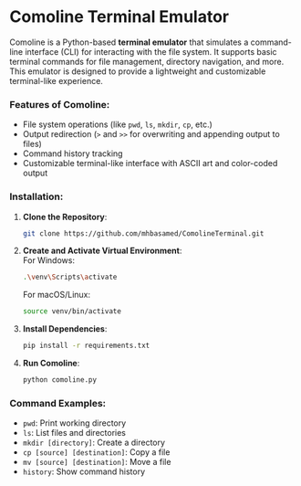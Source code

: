 # Comoline Terminal Emulator
Comoline is a Python-based **terminal emulator** that simulates a command-line interface (CLI) for interacting with the file system. It supports basic terminal commands for file management, directory navigation, and more. This emulator is designed to provide a lightweight and customizable terminal-like experience.

### Features of Comoline:
- File system operations (like `pwd`, `ls`, `mkdir`, `cp`, etc.)
- Output redirection (`>` and `>>` for overwriting and appending output to files)
- Command history tracking
- Customizable terminal-like interface with ASCII art and color-coded output

### Installation:
1. **Clone the Repository**:  
   ```bash
   git clone https://github.com/mhbasamed/ComolineTerminal.git
   ```

2. **Create and Activate Virtual Environment**:  
   For Windows:  
   ```bash
   .\venv\Scripts\activate
   ```  
   For macOS/Linux:  
   ```bash
   source venv/bin/activate
   ```

3. **Install Dependencies**:  
   ```bash
   pip install -r requirements.txt
   ```

4. **Run Comoline**:  
   ```bash
   python comoline.py
   ```

### Command Examples:
- `pwd`: Print working directory
- `ls`: List files and directories
- `mkdir [directory]`: Create a directory
- `cp [source] [destination]`: Copy a file
- `mv [source] [destination]`: Move a file
- `history`: Show command history

